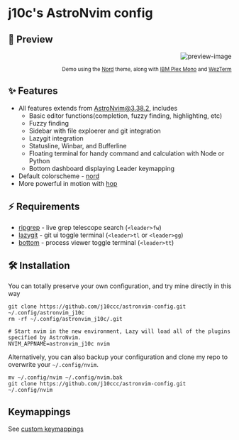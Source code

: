 # j10c's AstroNvim config

## 🌟 Preview

<div align="right">
  <img src="https://cdn.j10ccc.xyz/static/named/neovim-screenshot" alt="preview-image"/>
  <p>
    <sub>Demo using the <a href="https://github.com/gbprod/nord.nvim">Nord</a> theme, along with <a href="https://www.ibm.com/plex/">IBM Plex Mono</a> and <a href="https://github.com/wez/wezterm">WezTerm</a></sub>
  </p>
</div>

## ✨ Features

- All features extends from AstroNvim@3.38.2, includes
  - Basic editor functions(completion, fuzzy finding, highlighting, etc)
  - Fuzzy finding
  - Sidebar with file exploerer and git integration
  - Lazygit integration
  - Statusline, Winbar, and Bufferline
  - Floating terminal for handy command and calculation with Node or Python
  - Bottom dashboard displaying Leader keymapping 
- Default colorscheme - [nord](https://github.com/gbprod/nord.nvim)
- More powerful in motion with [hop](https://github.com/phaazon/hop.nvim)

## ⚡ Requirements

- [ripgrep](https://github.com/BurntSushi/ripgrep) - live grep telescope search (`<leader>fw`)
- [lazygit](https://github.com/jesseduffield/lazygit) - git ui toggle terminal (`<leader>tl` or `<leader>gg`)
- [bottom](https://github.com/ClementTsang/bottom) - process viewer toggle terminal (`<leader>tt`)

## 🛠️ Installation

You can totally preserve your own configuration, and try mine directly in this way

```shell
git clone https://github.com/j10ccc/astronvim-config.git ~/.config/astronvim_j10c
rm -rf ~/.config/astronvim_j10c/.git

# Start nvim in the new environment, Lazy will load all of the plugins specified by AstroNvim.
NVIM_APPNAME=astronvim_j10c nvim
```

Alternatively, you can also backup your configuration and clone my repo to overwrite your `~/.config/nvim`.

```shell
mv ~/.config/nvim ~/.config/nvim.bak
git clone https://github.com/j10ccc/astronvim-config.git ~/.config/nvim
```

## Keymappings

See [custom keymappings](./mappings.md)
